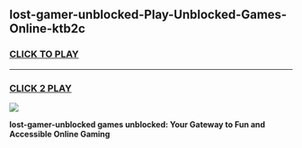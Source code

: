 
## lost-gamer-unblocked-Play-Unblocked-Games-Online-ktb2c
<h3>
<a href="https://premium76.site?title=lost-gamer-unblocked&ref=24A">CLICK TO PLAY</a></h3>
<hr>

<h3>
<a href="https://premium76.site?title=lost-gamer-unblocked&ref=24A">CLICK 2 PLAY</a>
  
</h3>

<a href="https://premium76.site?title=lost-gamer-unblocked&ref=24A"><img src="https://clearcache.store/games.png"></a>


**lost-gamer-unblocked games unblocked: Your Gateway to Fun and Accessible Online Gaming**
